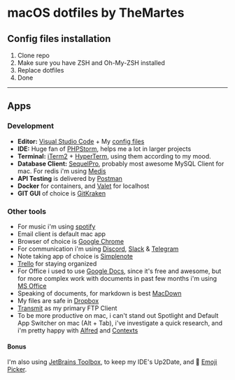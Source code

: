 # macOS dotfiles by TheMartes

## Config files installation
1. Clone repo 
2. Make sure you have ZSH and Oh-My-ZSH installed
3. Replace dotfiles
4. Done
***
## Apps
### Development
+ **Editor:** [Visual Studio Code](https://code.visualstudio.com/) + My [config files](https://gist.github.com/TheMartes/078234c5d5ef728f143ce7d486637684)
+ **IDE:** Huge fan of [PHPStorm](https://www.jetbrains.com/phpstorm/), helps me a lot in larger projects
+ **Terminal:** [iTerm2](https://iterm2.com/) + [HyperTerm](https://hyper.is/), using them according to my mood.
+ **Database Client:** [SequelPro](https://sequelpro.com/), probably most awesome MySQL Client for mac. For redis i'm using [Medis](http://getmedis.com/)
+ **API Testing** is delivered by [Postman](https://www.getpostman.com/)
+ **Docker** for containers, and [Valet](https://laravel.com/docs/5.5/valet) for localhost
+ **GIT GUI** of choice is [GitKraken](https://www.gitkraken.com/)

### Other tools
+ For music i'm using [spotify](https://www.spotify.com/)
+ Email client is default mac app
+ Browser of choice is [Google Chrome](https://www.google.com/chrome/index.html)
+ For communication i'm using [Discord](https://discordapp.com/), [Slack](https://slack.com/) & [Telegram](https://telegram.org/)
+ Note taking app of choice is [Simplenote](https://simplenote.com/)
+ [Trello](https://trello.com/) for staying organized
+ For Office i used to use [Google Docs](docs.google.com), since it's free and awesome, but for more complex work with documents in past few months i'm using [MS Office](https://products.office.com/)
+ Speaking of documents, for markdown is best [MacDown](http://macdown.uranusjr.com/)
+ My files are safe in [Dropbox](https://www.dropbox.com/)
+ [Transmit](https://panic.com/transmit/) as my primary FTP Client
+ To be more productive on mac, i can't stand out Spotlight and Default App Switcher on mac (Alt + Tab), i've investigate a quick research, and i'm pretty happy with [Alfred](https://www.alfredapp.com/) and [Contexts](https://contexts.co/)

#### Bonus
I'm also using [JetBrains Toolbox](https://www.jetbrains.com/toolbox/), to keep my IDE's Up2Date, and 🚀 [Emoji Picker](http://matthewpalmer.net/rocket/). 


